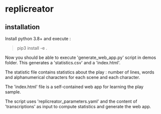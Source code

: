 # replicreator

## installation

Install python 3.8+ and execute :
> pip3 install -e .

Now you should be able to execute 'generate_web_app.py' script in demos folder.
This generates a 'statistics.csv' and a 'index.html'.

The statistic file contains statistics about the play : number of lines, words and alphanumerical 
characters for each scene and each character.

The 'index.html' file is a self-contained web app for learning the play sample.

The script uses 'replicreator_parameters.yaml' and the content of 'transcriptions' as input to compute
statistics and generate the web app.

